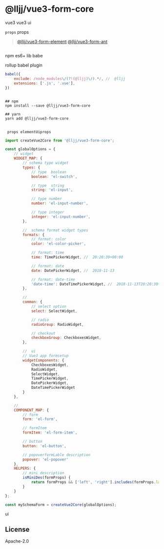 # @lljj/vue3-form-core
vue3  vue3 ui

 `props`  props

>  [@lljj/vue3-form-element](https://github.com/lljj-x/vue-json-schema-form/tree/master/packages/lib/vue3/vue3-form-element) [@lljj/vue3-form-ant](https://github.com/lljj-x/vue-json-schema-form/tree/master/packages/lib/vue3/vue3-form-ant)


##
npm  es6+  lib babe

 rollup babel plugin

```js
babel({
    exclude: /node_modules\/(?!(@lljj)\/).*/, //  @lljj
    extensions: ['.js', '.vue'],
})
```

##

```ssh
## npm
npm install --save @lljj/vue3-form-core

## yarn
yarn add @lljj/vue3-form-core
```

##

` props elementUiprops`

```js
import createVue2Core from '@lljj/vue3-form-core';

const globalOptions = {
    // widget
    WIDGET_MAP: {
        // schema type widget
        types: {
            // type  boolean
            boolean: 'el-switch',

            // type  string
            string: 'el-input',

            // type number
            number: 'el-input-number',

            // type integer
            integer: 'el-input-number',
        },

        //  schema format widget types
        formats: {
            // format: color
            color: 'el-color-picker',

            // format: time
            time: TimePickerWidget, //  20:20:39+00:00

            // format: date
            date: DatePickerWidget, //  2018-11-13

            // format: date-time
            'date-time': DateTimePickerWidget, //  2018-11-13T20:20:39+00:00
        },

        //
        common: {
            // select option
            select: SelectWidget,

            // radio
            radioGroup: RadioWidget,

            // checkout
            checkboxGroup: CheckboxesWidget,
        },

        //  ui
        // Vue3 app formsetup
        widgetComponents: {
            CheckboxesWidget,
            RadioWidget,
            SelectWidget,
            TimePickerWidget,
            DatePickerWidget,
            DateTimePickerWidget
        }
    },

    //
    COMPONENT_MAP: {
        // form
        form: 'el-form',

        // formItem
        formItem: 'el-form-item',

        // button
        button: 'el-button',

        // popoverformLable description
        popover: 'el-popover'
    },
    HELPERS: {
        // mini description
        isMiniDes(formProps) {
            return formProps && ['left', 'right'].includes(formProps.labselPosition);
        }
    }
};

const mySchemaForm = createVue2Core(globalOptions);

```

ui

## License
Apache-2.0
